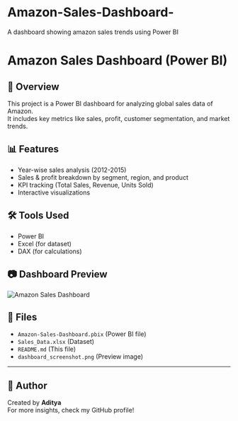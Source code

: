 # Amazon-Sales-Dashboard-
A dashboard showing amazon sales trends using Power BI

# Amazon Sales Dashboard (Power BI)

## 📌 Overview
This project is a Power BI dashboard for analyzing global sales data of Amazon.  
It includes key metrics like sales, profit, customer segmentation, and market trends.

## 📊 Features
- Year-wise sales analysis (2012-2015)
- Sales & profit breakdown by segment, region, and product
- KPI tracking (Total Sales, Revenue, Units Sold)
- Interactive visualizations

## 🛠 Tools Used
- Power BI
- Excel (for dataset)
- DAX (for calculations)

## 📷 Dashboard Preview
![Amazon Sales Dashboard](dashboard_screenshot.png)

## 📂 Files
- `Amazon-Sales-Dashboard.pbix` (Power BI file)
- `Sales_Data.xlsx` (Dataset)
- `README.md` (This file)
- `dashboard_screenshot.png` (Preview image)

---

## 📝 Author
Created by **Aditya**  
For more insights, check my GitHub profile!
